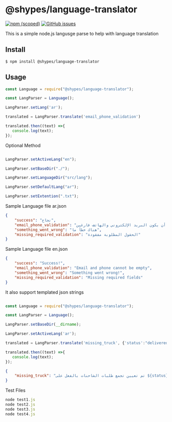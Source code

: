 # @shypes/language-translator

[![npm (scoped)](https://img.shields.io/npm/v/@shypes/language-translator.svg)](https://www.npmjs.com/package/@shypes/language-translator)
[![GitHub issues](https://img.shields.io/github/issues/Shypes/language-translator)](https://img.shields.io/github/issues/Shypes/language-translator)


This is a simple node.js langusge parse to help with language translation

## Install

```
$ npm install @shypes/language-translator
```

## Usage

```js
const Language = require("@shypes/language-translator");

const LangParser = Language();

LangParser.setLang('ar');

translated = LangParser.translate('email_phone_validation')

translated.then((text) =>{
   console.log(text);
});

```

Optional Method

```js

LangParser.setActiveLang("en");

LangParser.setBaseDir("./");

LangParser.setLanguageDir("src/lang");

LangParser.setDefaultLang("ar");

LangParser.setExtention(".txt");

```

Sample Language file ar.json

```json
{
    "success": "نجاح",
    "email_phone_validation": "لا يمكن أن يكون البريد الإلكتروني والهاتف فارغين",
    "something_went_wrong": "هناك خطأ ما",
    "missing_required_validation": "الحقول المطلوبة مفقودة"
}
```

Sample Language file en.json

```json
{
    "success": "Success!",
    "email_phone_validation": "Email and phone cannot be empty",
    "something_went_wrong": "Something went wrong!",
    "missing_required_validation": "Missing required fields"
}
```


It also support templated json strings

```js

const Language = require("@shypes/language-translator");

const LangParser = Language();

LangParser.setBaseDir(__dirname);

LangParser.setActiveLang('ar');

translated = LangParser.translate('missing_truck', {'status':"delivered"} )

translated.then((text) =>{
   console.log(text);
});
```

```json
{
    "missing_truck": "تم تعيين تجمع طلبات الشاحنات بالفعل على ${status}",
}
```


Test Files

```js
node test1.js
node test2.js
node test3.js
node test4.js
```